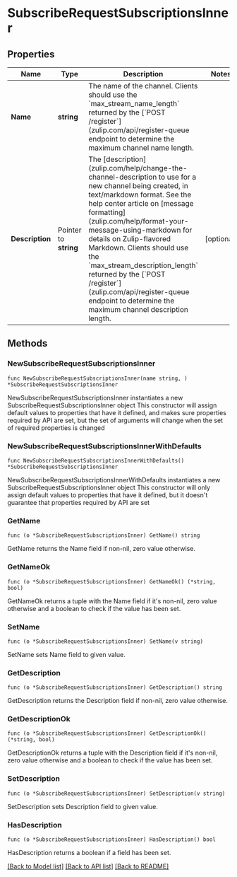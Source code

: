# SubscribeRequestSubscriptionsInner

## Properties

Name | Type | Description | Notes
------------ | ------------- | ------------- | -------------
**Name** | **string** | The name of the channel.  Clients should use the &#x60;max_stream_name_length&#x60; returned by the [&#x60;POST /register&#x60;](zulip.com/api/register-queue endpoint to determine the maximum channel name length.  | 
**Description** | Pointer to **string** | The [description](zulip.com/help/change-the-channel-description to use for a new channel being created, in text/markdown format.  See the help center article on [message formatting](zulip.com/help/format-your-message-using-markdown for details on Zulip-flavored Markdown.  Clients should use the &#x60;max_stream_description_length&#x60; returned by the [&#x60;POST /register&#x60;](zulip.com/api/register-queue endpoint to determine the maximum channel description length.  | [optional] 

## Methods

### NewSubscribeRequestSubscriptionsInner

`func NewSubscribeRequestSubscriptionsInner(name string, ) *SubscribeRequestSubscriptionsInner`

NewSubscribeRequestSubscriptionsInner instantiates a new SubscribeRequestSubscriptionsInner object
This constructor will assign default values to properties that have it defined,
and makes sure properties required by API are set, but the set of arguments
will change when the set of required properties is changed

### NewSubscribeRequestSubscriptionsInnerWithDefaults

`func NewSubscribeRequestSubscriptionsInnerWithDefaults() *SubscribeRequestSubscriptionsInner`

NewSubscribeRequestSubscriptionsInnerWithDefaults instantiates a new SubscribeRequestSubscriptionsInner object
This constructor will only assign default values to properties that have it defined,
but it doesn't guarantee that properties required by API are set

### GetName

`func (o *SubscribeRequestSubscriptionsInner) GetName() string`

GetName returns the Name field if non-nil, zero value otherwise.

### GetNameOk

`func (o *SubscribeRequestSubscriptionsInner) GetNameOk() (*string, bool)`

GetNameOk returns a tuple with the Name field if it's non-nil, zero value otherwise
and a boolean to check if the value has been set.

### SetName

`func (o *SubscribeRequestSubscriptionsInner) SetName(v string)`

SetName sets Name field to given value.


### GetDescription

`func (o *SubscribeRequestSubscriptionsInner) GetDescription() string`

GetDescription returns the Description field if non-nil, zero value otherwise.

### GetDescriptionOk

`func (o *SubscribeRequestSubscriptionsInner) GetDescriptionOk() (*string, bool)`

GetDescriptionOk returns a tuple with the Description field if it's non-nil, zero value otherwise
and a boolean to check if the value has been set.

### SetDescription

`func (o *SubscribeRequestSubscriptionsInner) SetDescription(v string)`

SetDescription sets Description field to given value.

### HasDescription

`func (o *SubscribeRequestSubscriptionsInner) HasDescription() bool`

HasDescription returns a boolean if a field has been set.


[[Back to Model list]](../README.md#documentation-for-models) [[Back to API list]](../README.md#documentation-for-api-endpoints) [[Back to README]](../README.md)


